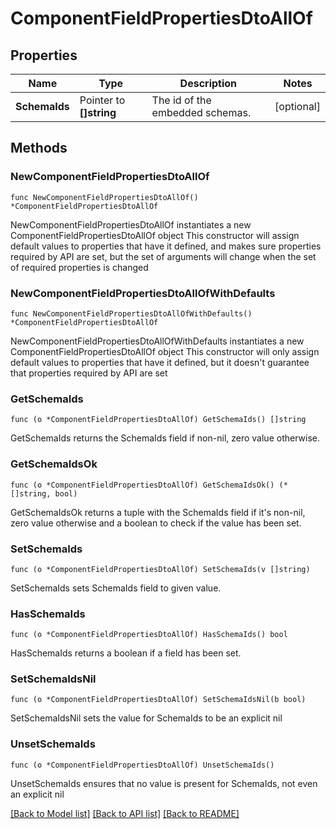 # ComponentFieldPropertiesDtoAllOf

## Properties

Name | Type | Description | Notes
------------ | ------------- | ------------- | -------------
**SchemaIds** | Pointer to **[]string** | The id of the embedded schemas. | [optional] 

## Methods

### NewComponentFieldPropertiesDtoAllOf

`func NewComponentFieldPropertiesDtoAllOf() *ComponentFieldPropertiesDtoAllOf`

NewComponentFieldPropertiesDtoAllOf instantiates a new ComponentFieldPropertiesDtoAllOf object
This constructor will assign default values to properties that have it defined,
and makes sure properties required by API are set, but the set of arguments
will change when the set of required properties is changed

### NewComponentFieldPropertiesDtoAllOfWithDefaults

`func NewComponentFieldPropertiesDtoAllOfWithDefaults() *ComponentFieldPropertiesDtoAllOf`

NewComponentFieldPropertiesDtoAllOfWithDefaults instantiates a new ComponentFieldPropertiesDtoAllOf object
This constructor will only assign default values to properties that have it defined,
but it doesn't guarantee that properties required by API are set

### GetSchemaIds

`func (o *ComponentFieldPropertiesDtoAllOf) GetSchemaIds() []string`

GetSchemaIds returns the SchemaIds field if non-nil, zero value otherwise.

### GetSchemaIdsOk

`func (o *ComponentFieldPropertiesDtoAllOf) GetSchemaIdsOk() (*[]string, bool)`

GetSchemaIdsOk returns a tuple with the SchemaIds field if it's non-nil, zero value otherwise
and a boolean to check if the value has been set.

### SetSchemaIds

`func (o *ComponentFieldPropertiesDtoAllOf) SetSchemaIds(v []string)`

SetSchemaIds sets SchemaIds field to given value.

### HasSchemaIds

`func (o *ComponentFieldPropertiesDtoAllOf) HasSchemaIds() bool`

HasSchemaIds returns a boolean if a field has been set.

### SetSchemaIdsNil

`func (o *ComponentFieldPropertiesDtoAllOf) SetSchemaIdsNil(b bool)`

 SetSchemaIdsNil sets the value for SchemaIds to be an explicit nil

### UnsetSchemaIds
`func (o *ComponentFieldPropertiesDtoAllOf) UnsetSchemaIds()`

UnsetSchemaIds ensures that no value is present for SchemaIds, not even an explicit nil

[[Back to Model list]](../README.md#documentation-for-models) [[Back to API list]](../README.md#documentation-for-api-endpoints) [[Back to README]](../README.md)


